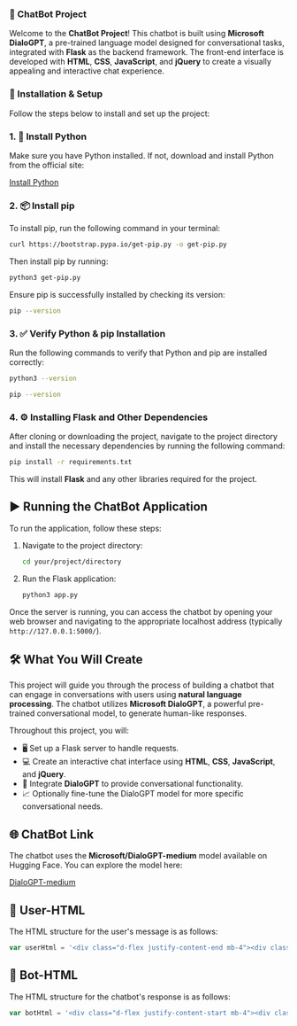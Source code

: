 ### 🤖 ChatBot Project

Welcome to the **ChatBot Project**! This chatbot is built using **Microsoft DialoGPT**, a pre-trained language model designed for conversational tasks, integrated with **Flask** as the backend framework. The front-end interface is developed with **HTML**, **CSS**, **JavaScript**, and **jQuery** to create a visually appealing and interactive chat experience.

### 🚀 Installation & Setup

Follow the steps below to install and set up the project:

### 1. 🐍 Install Python

Make sure you have Python installed. If not, download and install Python from the official site:

[Install Python](https://www.python.org/downloads/)

### 2. 📦 Install pip

To install pip, run the following command in your terminal:

```bash
curl https://bootstrap.pypa.io/get-pip.py -o get-pip.py
```

Then install pip by running:

```bash
python3 get-pip.py
```

Ensure pip is successfully installed by checking its version:

```bash
pip --version
```

### 3. ✅ Verify Python & pip Installation

Run the following commands to verify that Python and pip are installed correctly:

```bash
python3 --version
```

```bash
pip --version
```

### 4. ⚙️ Installing Flask and Other Dependencies

After cloning or downloading the project, navigate to the project directory and install the necessary dependencies by running the following command:

```bash
pip install -r requirements.txt
```

This will install **Flask** and any other libraries required for the project.

## ▶️ Running the ChatBot Application

To run the application, follow these steps:

1. Navigate to the project directory:

    ```bash
    cd your/project/directory
    ```

2. Run the Flask application:

    ```bash
    python3 app.py
    ```

Once the server is running, you can access the chatbot by opening your web browser and navigating to the appropriate localhost address (typically `http://127.0.0.1:5000/`).

## 🛠️ What You Will Create

This project will guide you through the process of building a chatbot that can engage in conversations with users using **natural language processing**. The chatbot utilizes **Microsoft DialoGPT**, a powerful pre-trained conversational model, to generate human-like responses.

Throughout this project, you will:

- 🖥️ Set up a Flask server to handle requests.
- 💻 Create an interactive chat interface using **HTML**, **CSS**, **JavaScript**, and **jQuery**.
- 🤖 Integrate **DialoGPT** to provide conversational functionality.
- 📈 Optionally fine-tune the DialoGPT model for more specific conversational needs.

## 🌐 ChatBot Link

The chatbot uses the **Microsoft/DialoGPT-medium** model available on Hugging Face. You can explore the model here:

[DialoGPT-medium](https://huggingface.co/microsoft/DialoGPT-medium)

## 💬 User-HTML

The HTML structure for the user's message is as follows:

```javascript
var userHtml = '<div class="d-flex justify-content-end mb-4"><div class="msg_cotainer_send">' + user_input + '<span class="msg_time_send">'+ time + '</span></div><div class="img_cont_msg"><img src="https://i.ibb.co/d5b84Xw/Untitled-design.png" class="rounded-circle user_img_msg"></div></div>';
```

## 🤖 Bot-HTML

The HTML structure for the chatbot's response is as follows:

```javascript
var botHtml = '<div class="d-flex justify-content-start mb-4"><div class="img_cont_msg"><img src="https://i.ibb.co/fSNP7Rz/icons8-chatgpt-512.png" class="rounded-circle user_img_msg"></div><div class="msg_cotainer">' + bot_response + '<span class="msg_time">' + time + '</span></div></div>';
```
